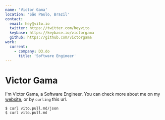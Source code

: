 ```yaml
---
name: 'Victor Gama'
location: 'São Paulo, Brazil'
contact:
  email: hey@vito.io
  twitter: https://twitter.com/heyvito
  keybase: https://keybase.io/victorgama
  github: https://github.com/victorgama
work:
  current:
    - company: D3.do
      title: 'Software Engineer'
---
```


# Victor Gama

I'm Victor Gama, a Software Engineer. You can check more about me on my [website](https://vito.io), or
by `curling` this url.

```
$ curl vito.pull.md/json
$ curl vito.pull.md
```
